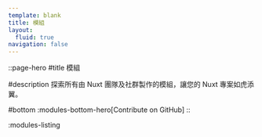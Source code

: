 ```yaml
---
template: blank
title: 模組
layout:
  fluid: true
navigation: false
---
```


::page-hero
#title
模組

#description
探索所有由 Nuxt 團隊及社群製作的模組，讓您的 Nuxt 專案如虎添翼。

#bottom
  :modules-bottom-hero[Contribute on GitHub]
::

:modules-listing
